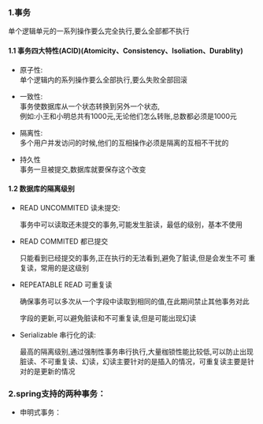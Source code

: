 ### 1.事务

单个逻辑单元的一系列操作要么完全执行,要么全部都不执行

#### 1.1 事务四大特性\(ACID\)\(Atomicity、Consistency、Isoliation、Durablity\)

* 原子性:  
  单个逻辑内的系列操作要么全部执行,要么失败全部回滚

* 一致性:  
  事务使数据库从一个状态转换到另外一个状态,  
  例如:小王和小明总共有1000元,无论他们怎么转账,总数都必须是1000元

* 隔离性:  
  多个用户并发访问的时候,他们的互相操作必须是隔离的互相不干扰的

* 持久性  
  事务一旦被提交,数据库就要保存这个改变

#### 1.2 数据库的隔离级别

* READ UNCOMMITED 读未提交:

  事务中可以读取还未提交的事务,可能发生脏读，最低的级别，基本不使用

* READ COMMITED 都已提交

  只能看到已经提交的事务,正在执行的无法看到,避免了脏读,但是会发生不可 重复读，常用的是这级别

* REPEATABLE READ 可重复读

  确保事务可以多次从一个字段中读取到相同的值,在此期间禁止其他事务对此

  字段的更新,可以避免脏读和不可重复读,但是可能出现幻读

* Serializable 串行化的读:

  最高的隔离级别,通过强制性事务串行执行,大量枷锁性能比较低,可以防止出现脏读、不可重复读、幻读，幻读主要针对的是插入的情况，可重复读主要是针对的是更新的情况

### 2.spring支持的两种事务：

- 申明式事务：




